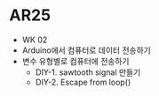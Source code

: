 # AR25
* WK 02
* Arduino에서 컴퓨터로 데이터 전송하기
* 변수 유형별로 컴퓨터에 전송하기
  * DIY-1. sawtooth signal 만들기
   * DIY-2. Escape from loop()

